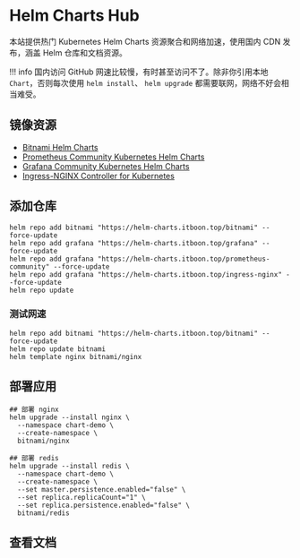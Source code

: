 # Helm Charts Hub

本站提供热门 Kubernetes Helm Charts 资源聚合和网络加速，使用国内 CDN 发布，涵盖 Helm 仓库和文档资源。

!!! info
    国内访问 GitHub 网速比较慢，有时甚至访问不了。除非你引用本地 `Chart`，否则每次使用 `helm install`、 `helm upgrade` 都需要联网，网络不好会相当难受。

## 镜像资源

- [Bitnami Helm Charts](https://github.com/bitnami/charts)
- [Prometheus Community Kubernetes Helm Charts](https://github.com/prometheus-community/helm-charts)
- [Grafana Community Kubernetes Helm Charts](https://github.com/grafana/helm-charts)
- [Ingress-NGINX Controller for Kubernetes](https://github.com/kubernetes/ingress-nginx/)

## 添加仓库

``` shell
helm repo add bitnami "https://helm-charts.itboon.top/bitnami" --force-update
helm repo add grafana "https://helm-charts.itboon.top/grafana" --force-update
helm repo add grafana "https://helm-charts.itboon.top/prometheus-community" --force-update
helm repo add grafana "https://helm-charts.itboon.top/ingress-nginx" --force-update
helm repo update
```

### 测试网速

``` shell
helm repo add bitnami "https://helm-charts.itboon.top/bitnami" --force-update
helm repo update bitnami
helm template nginx bitnami/nginx
```

## 部署应用

``` shell
## 部署 nginx
helm upgrade --install nginx \
  --namespace chart-demo \
  --create-namespace \
  bitnami/nginx

## 部署 redis
helm upgrade --install redis \
  --namespace chart-demo \
  --create-namespace \
  --set master.persistence.enabled="false" \
  --set replica.replicaCount="1" \
  --set replica.persistence.enabled="false" \
  bitnami/redis

```

## 查看文档
